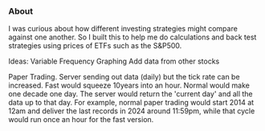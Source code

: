 ### About
I was curious about how different investing strategies might compare against one another.
So I built this to help me do calculations and back test strategies using prices of ETFs such as the S&P500. 

Ideas:
Variable Frequency 
Graphing
Add data from other stocks

Paper Trading. Server sending out data (daily) but the tick rate can be increased. Fast would squeeze 10years into an hour. Normal would make one decade one day. The server would return the 'current day' and all the data up to that day. For example, normal paper trading would start 2014 at 12am and deliver the last records in 2024 around 11:59pm, while that cycle would run once an hour for the fast version.